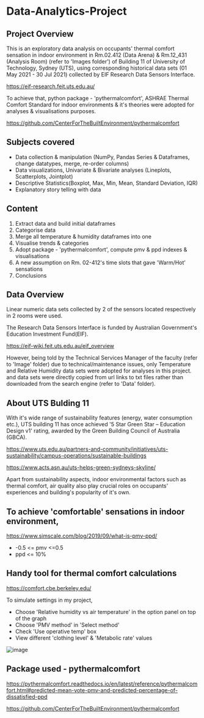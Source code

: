 # Data-Analytics-Project


## Project Overview

This is an exploratory data analysis on occupants' thermal comfort sensation in indoor environment in Rm.02.412 (Data Arena) & Rm.12_431 (Analysis Room) (refer to 'Images folder') of Building 11 of University of Technology, Sydney (UTS), using corresponding historical data sets (01 May 2021 - 30 Jul 2021) collected by EIF Research Data Sensors Interface.

https://eif-research.feit.uts.edu.au/


To achieve that, python package - 'pythermalcomfort', ASHRAE Thermal Comfort Standard for indoor environments & it's theories were adopted for analyses & visualisations purposes.

https://github.com/CenterForTheBuiltEnvironment/pythermalcomfort


## Subjects covered

 - Data collection & manipulation (NumPy, Pandas Series & Dataframes, change datatypes, merge, re-order columns)
 - Data visualizations, Univariate & Bivariate analyses (Lineplots, Scatterplots, Jointplot)
 - Descriptive Statistics(Boxplot, Max, Min, Mean, Standard Deviation, IQR)
 - Explanatory story telling with data


## Content

1. Extract data and build initial dataframes
2. Categorise data
3. Merge all temperature & humidity dataframes into one
4. Visualise trends & categories
5. Adopt package - 'pythermalcomfort', compute pmv & ppd indexes & visualisations
6. A new assumption on Rm. 02-412's time slots that gave 'Warm/Hot' sensations
7. Conclusions


## Data Overview

Linear numeric data sets collected by 2 of the sensors located respectively in 2 rooms were used.

The Research Data Sensors Interface is funded by Australian Government's Education Investment Fund(EIF).


https://eif-wiki.feit.uts.edu.au/eif_overview

However, being told by the Technical Services Manager of the faculty (refer to 'Image' folder) due to technical/maintenance issues, only Temperature and Relative Humidity data sets were adopted for analyses in this project. and data sets were directly copied from url links to txt files rather than downloaded from the search engine (refer to 'Data' folder).


## About UTS Bulding 11

With it's wide range of sustainability features (energy, water consumption etc.), UTS building 11 has once achieved '5 Star Green Star – Education Design v1' rating, awarded by the Green Building Council of Australia (GBCA).

https://www.uts.edu.au/partners-and-community/initiatives/uts-sustainability/campus-operations/sustainable-buildings

https://www.acts.asn.au/uts-helps-green-sydneys-skyline/

Apart from sustainability aspects, indoor environmental factors such as thermal comfort, air quality also play crucial roles on occupants' experiences and building's popularity of it's own. 


## To achieve 'comfortable' sensations in indoor environment,

https://www.simscale.com/blog/2019/09/what-is-pmv-ppd/

 - -0.5 <= pmv <=0.5
 - ppd <= 10%

## Handy tool for thermal comfort calculations

https://comfort.cbe.berkeley.edu/

To simulate settings in my project,

 - Choose 'Relative humidity vs air temperature' in the option panel on top of the graph
 - Choose 'PMV method' in 'Select method'
 - Check 'Use operative temp' box
 - View different 'clothing level' & 'Metabolic rate' values


![image](https://user-images.githubusercontent.com/95272183/154760490-073db072-4120-4c13-93d7-682f528180c9.png)


## Package used - pythermalcomfort

https://pythermalcomfort.readthedocs.io/en/latest/reference/pythermalcomfort.html#predicted-mean-vote-pmv-and-predicted-percentage-of-dissatisfied-ppd

https://github.com/CenterForTheBuiltEnvironment/pythermalcomfort
